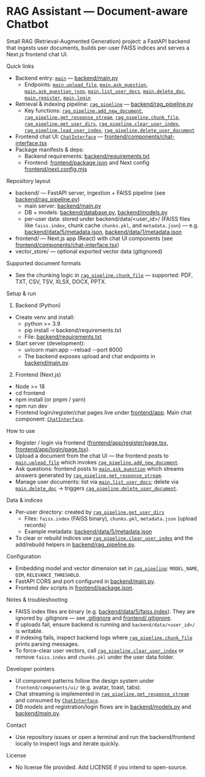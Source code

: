 # RAG Assistant — Document-aware Chatbot

Small RAG (Retrieval-Augmented Generation) project: a FastAPI backend that ingests user documents, builds per-user FAISS indices and serves a Next.js frontend chat UI.

Quick links
- Backend entry: [`main`](backend/main.py) — [backend/main.py](backend/main.py)
  - Endpoints: [`main.upload_file`](backend/main.py), [`main.ask_question`](backend/main.py), [`main.ask_question_json`](backend/main.py), [`main.list_user_docs`](backend/main.py), [`main.delete_doc`](backend/main.py), [`main.register`](backend/main.py), [`main.login`](backend/main.py)
- Retrieval & indexing pipeline: [`rag_pipeline`](backend/rag_pipeline.py) — [backend/rag_pipeline.py](backend/rag_pipeline.py)
  - Key functions: [`rag_pipeline.add_new_document`](backend/rag_pipeline.py), [`rag_pipeline.get_response_stream`](backend/rag_pipeline.py), [`rag_pipeline.chunk_file`](backend/rag_pipeline.py), [`rag_pipeline.get_user_dirs`](backend/rag_pipeline.py), [`rag_pipeline.clear_user_index`](backend/rag_pipeline.py), [`rag_pipeline.load_user_index`](backend/rag_pipeline.py), [`rag_pipeline.delete_user_document`](backend/rag_pipeline.py)
- Frontend chat UI: [`ChatInterface`](frontend/components/chat-interface.tsx) — [frontend/components/chat-interface.tsx](frontend/components/chat-interface.tsx)
- Package manifests & deps:
  - Backend requirements: [backend/requirements.txt](backend/requirements.txt)
  - Frontend: [frontend/package.json](frontend/package.json) and Next config [frontend/next.config.mjs](frontend/next.config.mjs)

Repository layout
- backend/ — FastAPI server, ingestion + FAISS pipeline (see [backend/rag_pipeline.py](backend/rag_pipeline.py))
  - main server: [backend/main.py](backend/main.py)
  - DB + models: [backend/database.py](backend/database.py), [backend/models.py](backend/models.py)
  - per-user data: stored under backend/data/<user_id>/ (FAISS files like `faiss.index`, chunk cache `chunks.pkl`, and `metadata.json`) — e.g. [backend/data/5/metadata.json](backend/data/5/metadata.json), [backend/data/1/metadata.json](backend/data/1/metadata.json)
- frontend/ — Next.js app (React) with chat UI components (see [frontend/components/chat-interface.tsx](frontend/components/chat-interface.tsx))
- vector_store/ — optional exported vector data (gitignored)

Supported document formats
- See the chunking logic in [`rag_pipeline.chunk_file`](backend/rag_pipeline.py) — supported: PDF, TXT, CSV, TSV, XLSX, DOCX, PPTX.

Setup & run

1. Backend (Python)
- Create venv and install:
  - python >= 3.9
  - pip install -r backend/requirements.txt
  - File: [backend/requirements.txt](backend/requirements.txt)
- Start server (development):
  - uvicorn main:app --reload --port 8000
  - The backend exposes upload and chat endpoints in [backend/main.py](backend/main.py).

2. Frontend (Next.js)
- Node >= 18
- cd frontend
- npm install (or pnpm / yarn)
- npm run dev
- Frontend login/register/chat pages live under [frontend/app](frontend/app). Main chat component: [`ChatInterface`](frontend/components/chat-interface.tsx).

How to use
- Register / login via frontend ([frontend/app/register/page.tsx](frontend/app/register/page.tsx), [frontend/app/login/page.tsx](frontend/app/login/page.tsx)).
- Upload a document from the chat UI — the frontend posts to [`main.upload_file`](backend/main.py) which invokes [`rag_pipeline.add_new_document`](backend/rag_pipeline.py).
- Ask questions: frontend posts to [`main.ask_question`](backend/main.py) which streams answers generated by [`rag_pipeline.get_response_stream`](backend/rag_pipeline.py).
- Manage user documents: list via [`main.list_user_docs`](backend/main.py); delete via [`main.delete_doc`](backend/main.py) -> triggers [`rag_pipeline.delete_user_document`](backend/rag_pipeline.py).

Data & indices
- Per-user directory: created by [`rag_pipeline.get_user_dirs`](backend/rag_pipeline.py)
  - Files: `faiss.index` (FAISS binary), `chunks.pkl`, `metadata.json` (upload records)
  - Example metadata: [backend/data/5/metadata.json](backend/data/5/metadata.json)
- To clear or rebuild indices use [`rag_pipeline.clear_user_index`](backend/rag_pipeline.py) and the add/rebuild helpers in [backend/rag_pipeline.py](backend/rag_pipeline.py).

Configuration
- Embedding model and vector dimension set in [`rag_pipeline`](backend/rag_pipeline.py): `MODEL_NAME`, `DIM`, `RELEVANCE_THRESHOLD`.
- FastAPI CORS and port configured in [backend/main.py](backend/main.py).
- Frontend dev scripts in [frontend/package.json](frontend/package.json).

Notes & troubleshooting
- FAISS index files are binary (e.g. [backend/data/5/faiss.index](backend/data/5/faiss.index)). They are ignored by .gitignore — see [.gitignore](.gitignore) and [frontend/.gitignore](frontend/.gitignore).
- If uploads fail, ensure backend is running and `backend/data/<user_id>/` is writable.
- If indexing fails, inspect backend logs where [`rag_pipeline.chunk_file`](backend/rag_pipeline.py) prints parsing messages.
- To force-clear user vectors, call [`rag_pipeline.clear_user_index`](backend/rag_pipeline.py) or remove `faiss.index` and `chunks.pkl` under the user data folder.

Developer pointers
- UI component patterns follow the design system under `frontend/components/ui/` (e.g. avatar, toast, tabs).
- Chat streaming is implemented in [`rag_pipeline.get_response_stream`](backend/rag_pipeline.py) and consumed by [`ChatInterface`](frontend/components/chat-interface.tsx).
- DB models and registration/login flows are in [backend/models.py](backend/models.py) and [backend/main.py](backend/main.py).

Contact
- Use repository issues or open a terminal and run the backend/frontend locally to inspect logs and iterate quickly.

License
- No license file provided. Add LICENSE if you intend to open-source.
